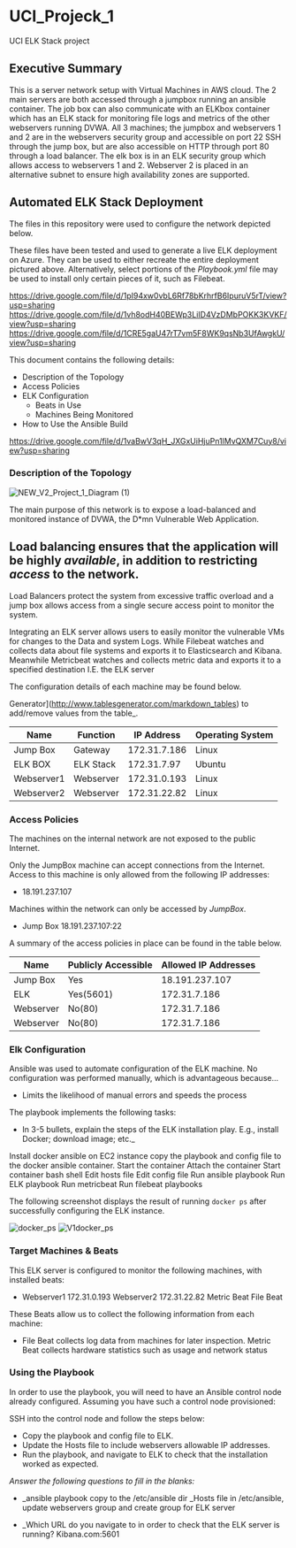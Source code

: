 # UCI_Projeck_1
UCI ELK Stack project
## Executive Summary

This is a server network setup with Virtual Machines in AWS cloud. The 2 main servers are both accessed through a jumpbox running an ansible container. The job box can also communicate with an ELKbox container which has an ELK stack for monitoring file logs and metrics of the other webservers running DVWA. All 3 machines; the jumpbox and webservers 1 and 2 are in the webservers security group and accessible on port 22 SSH through the jump box, but are also accessible on HTTP through port 80 through a load balancer. The elk box is in an ELK security group which allows access to webservers 1 and 2. Webserver 2 is placed in an alternative subnet to ensure high availability zones are supported. 

## Automated ELK Stack Deployment

The files in this repository were used to configure the network depicted below.

These files have been tested and used to generate a live ELK deployment on Azure. They can be used to either recreate the entire deployment pictured above. Alternatively, select portions of the _Playbook.yml_ file may be used to install only certain pieces of it, such as Filebeat.

https://drive.google.com/file/d/1pI94xw0vbL6Rf78bKrhrfB6IpuruV5rT/view?usp=sharing
https://drive.google.com/file/d/1vh8odH40BEWp3LiID4VzDMbPOKK3KVKF/view?usp=sharing
https://drive.google.com/file/d/1CRE5gaU47rT7vm5F8WK9qsNb3UfAwgkU/view?usp=sharing

This document contains the following details:
- Description of the Topology
- Access Policies
- ELK Configuration
  - Beats in Use
  - Machines Being Monitored
- How to Use the Ansible Build

https://drive.google.com/file/d/1vaBwV3qH_JXGxUiHjuPn1lMvQXM7Cuy8/view?usp=sharing

### Description of the Topology
![NEW_V2_Project_1_Diagram (1)](https://user-images.githubusercontent.com/85429397/137577854-cfa1552b-f7f4-4803-a285-632dba395ed4.jpg)

The main purpose of this network is to expose a load-balanced and monitored instance of DVWA, the D*mn Vulnerable Web Application.

Load balancing ensures that the application will be highly _available_, in addition to restricting _access_ to the network.
- 
Load Balancers protect the system from excessive traffic overload and a jump box allows access from a single secure access point to monitor the system. 

Integrating an ELK server allows users to easily monitor the vulnerable VMs for changes to the Data and system Logs. While Filebeat watches and collects data about file systems and exports it to Elasticsearch and Kibana. Meanwhile Metricbeat watches and collects metric data and exports it to a specified destination I.E. the ELK server

The configuration details of each machine may be found below.

Generator](http://www.tablesgenerator.com/markdown_tables) to add/remove values from the table_.

| Name      | Function | IP Address   | Operating System |
|-----------|----------|--------------|------------------|
| Jump Box  | Gateway  | 172.31.7.186 | Linux            |
| ELK BOX   | ELK Stack| 172.31.7.97  | Ubuntu           |
| Webserver1| Webserver| 172.31.0.193 | Linux            |
| Webserver2| Webserver| 172.31.22.82 | Linux            |

### Access Policies

The machines on the internal network are not exposed to the public Internet. 

Only the JumpBox machine can accept connections from the Internet. Access to this machine is only allowed from the following IP addresses:
- 18.191.237.107

Machines within the network can only be accessed by _JumpBox_.
- Jump Box 18.191.237.107:22

A summary of the access policies in place can be found in the table below.

| Name     | Publicly Accessible | Allowed IP Addresses|
|----------|---------------------|---------------------|
| Jump Box | Yes                 |18.191.237.107       |
| ELK      | Yes(5601)           |172.31.7.186         | 
| Webserver| No(80)              |172.31.7.186         |
| Webserver| No(80)              |172.31.7.186         |

### Elk Configuration

Ansible was used to automate configuration of the ELK machine. No configuration was performed manually, which is advantageous because...
- Limits the likelihood of manual errors and speeds the process

The playbook implements the following tasks:
- In 3-5 bullets, explain the steps of the ELK installation play. E.g., install Docker; download image; etc._ 

Install docker ansible on EC2 instance
copy the playbook and config file to the docker ansible container. 
Start the container
Attach the container
Start container bash shell
Edit hosts file
Edit config file
Run ansible playbook
Run ELK playbook
Run metricbeat
Run filebeat playbooks


The following screenshot displays the result of running `docker ps` after successfully configuring the ELK instance.

![docker_ps](https://user-images.githubusercontent.com/85429397/137577781-f6d080c6-2cce-4f1a-8d2a-2a00e95b724c.PNG)
![V1docker_ps](https://user-images.githubusercontent.com/85429397/137577891-af05a3cd-2755-4645-8ddf-063d961b73e1.PNG)

### Target Machines & Beats
This ELK server is configured to monitor the following machines, with installed beats:
- Webserver1 172.31.0.193 
  Webserver2 172.31.22.82 
  Metric Beat
  File Beat

These Beats allow us to collect the following information from each machine:
- File Beat collects log data from machines for later inspection. Metric Beat collects hardware statistics such as usage and network status

### Using the Playbook
In order to use the playbook, you will need to have an Ansible control node already configured. Assuming you have such a control node provisioned: 

SSH into the control node and follow the steps below:
- Copy the playbook and config file to ELK.
- Update the Hosts file to include webservers allowable IP addresses.
- Run the playbook, and navigate to ELK to check that the installation worked as expected.

_Answer the following questions to fill in the blanks:_
- _ansible playbook copy to the /etc/ansible dir
  _Hosts file in /etc/ansible, update webservers group and create group for ELK server

- _Which URL do you navigate to in order to check that the ELK server is running? Kibana.com:5601
